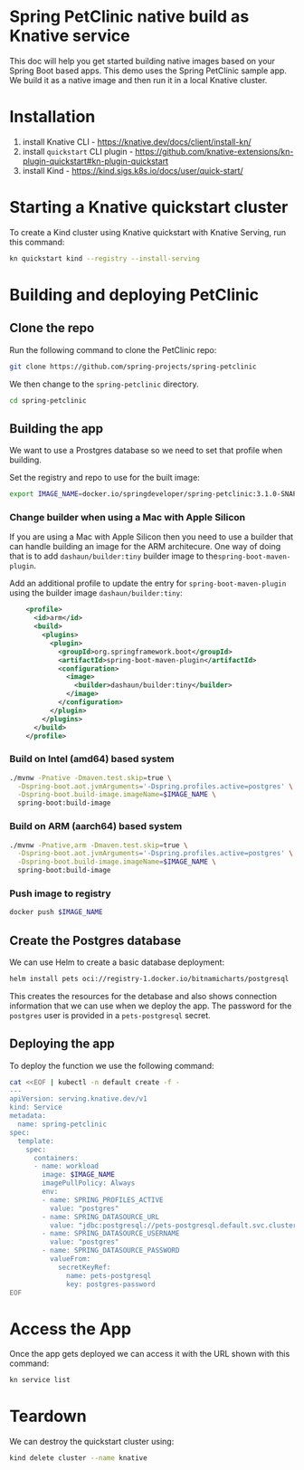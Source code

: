 # Spring PetClinic native build as Knative service

This doc will help you get started building native images based on your Spring Boot based apps. This demo uses the Spring PetClinic sample app. We build it as a native image and then run it in a local Knative cluster.
    
# Installation

1. install Knative CLI - https://knative.dev/docs/client/install-kn/
1. install `quickstart` CLI plugin - https://github.com/knative-extensions/kn-plugin-quickstart#kn-plugin-quickstart
1. install Kind - https://kind.sigs.k8s.io/docs/user/quick-start/

# Starting a Knative quickstart cluster

To create a Kind cluster using Knative quickstart with Knative Serving, run this command:

```sh
kn quickstart kind --registry --install-serving
```

# Building and deploying PetClinic

## Clone the repo

Run the following command to clone the PetClinic repo:

```sh
git clone https://github.com/spring-projects/spring-petclinic
```

We then change to the `spring-petclinic` directory.

```sh
cd spring-petclinic
```

## Building the app

We want to use a Prostgres database so we need to set that profile when building.

Set the registry and repo to use for the built image:

```sh
export IMAGE_NAME=docker.io/springdeveloper/spring-petclinic:3.1.0-SNAPSHOT
```

### Change builder when using a Mac with Apple Silicon

If you are using a Mac with Apple Silicon then you need to use a builder that can handle building an image for the ARM architecure. One way of doing that is to add `dashaun/builder:tiny` builder image to the`spring-boot-maven-plugin`.

Add an additional profile to update the entry for `spring-boot-maven-plugin` using the builder image `dashaun/builder:tiny`:

```xml
    <profile>
      <id>arm</id>
      <build>
        <plugins>
          <plugin>
            <groupId>org.springframework.boot</groupId>
            <artifactId>spring-boot-maven-plugin</artifactId>
            <configuration>
              <image>
                <builder>dashaun/builder:tiny</builder>
              </image>
            </configuration>
          </plugin>
        </plugins>
      </build>
    </profile>
```

### Build on Intel (amd64) based system

```sh
./mvnw -Pnative -Dmaven.test.skip=true \
  -Dspring-boot.aot.jvmArguments='-Dspring.profiles.active=postgres' \
  -Dspring-boot.build-image.imageName=$IMAGE_NAME \
  spring-boot:build-image 
```

### Build on ARM (aarch64) based system

```sh
./mvnw -Pnative,arm -Dmaven.test.skip=true \
  -Dspring-boot.aot.jvmArguments='-Dspring.profiles.active=postgres' \
  -Dspring-boot.build-image.imageName=$IMAGE_NAME \
  spring-boot:build-image 
```

### Push image to registry

```sh
docker push $IMAGE_NAME
```

## Create the Postgres database

We can use Helm to create a basic database deployment:

```sh
helm install pets oci://registry-1.docker.io/bitnamicharts/postgresql
```

This creates the resources for the detabase and also shows connection information that we can use when we deploy the app. The password for the `postgres` user is provided in a `pets-postgresql` secret.

## Deploying the app

To deploy the function we use the following command:

```sh
cat <<EOF | kubectl -n default create -f -
---
apiVersion: serving.knative.dev/v1
kind: Service
metadata:
  name: spring-petclinic
spec:
  template:
    spec:
      containers:
      - name: workload
        image: $IMAGE_NAME
        imagePullPolicy: Always
        env:
        - name: SPRING_PROFILES_ACTIVE
          value: "postgres"
        - name: SPRING_DATASOURCE_URL
          value: "jdbc:postgresql://pets-postgresql.default.svc.cluster.local:5432/postgres"
        - name: SPRING_DATASOURCE_USERNAME
          value: "postgres"
        - name: SPRING_DATASOURCE_PASSWORD
          valueFrom:
            secretKeyRef:
              name: pets-postgresql
              key: postgres-password
EOF
```

# Access the App

Once the app gets deployed we can access it with the URL shown with this command:

```sh
kn service list
```

# Teardown

We can destroy the quickstart cluster using:

```sh
kind delete cluster --name knative
```
